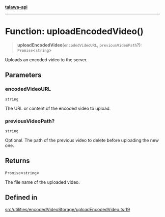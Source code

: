 [**talawa-api**](../../../../README.md)

***

# Function: uploadEncodedVideo()

> **uploadEncodedVideo**(`encodedVideoURL`, `previousVideoPath`?): `Promise`\<`string`\>

Uploads an encoded video to the server.

## Parameters

### encodedVideoURL

`string`

The URL or content of the encoded video to upload.

### previousVideoPath?

`string`

Optional. The path of the previous video to delete before uploading the new one.

## Returns

`Promise`\<`string`\>

The file name of the uploaded video.

## Defined in

[src/utilities/encodedVideoStorage/uploadEncodedVideo.ts:19](https://github.com/Suyash878/talawa-api/blob/e4413cec641a837926071678fed3c7f67234e31e/src/utilities/encodedVideoStorage/uploadEncodedVideo.ts#L19)
